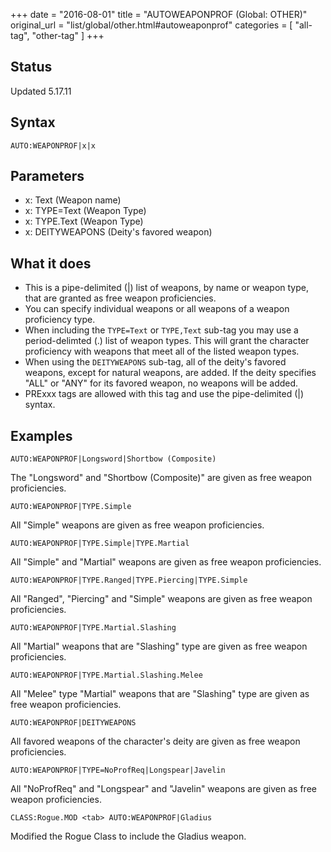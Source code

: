 +++
date = "2016-08-01"
title = "AUTOWEAPONPROF (Global: OTHER)"
original_url = "list/global/other.html#autoweaponprof"
categories = [ "all-tag", "other-tag" ]
+++

## Status

Updated 5.17.11

## Syntax

`AUTO:WEAPONPROF|x|x`

## Parameters

-   x: Text (Weapon name)
-   x: TYPE=Text (Weapon Type)
-   x: TYPE.Text (Weapon Type)
-   x: DEITYWEAPONS (Deity's favored weapon)



What it does
------------

-   This is a pipe-delimited (|) list of weapons, by name or weapon
    type, that are granted as free weapon proficiencies.
-   You can specify individual weapons or all weapons of a weapon
    proficiency type.
-   When including the `TYPE=Text` or `TYPE,Text` sub-tag you may use a
    period-delimted (.) list of weapon types. This will grant the
    character proficiency with weapons that meet all of the listed
    weapon types.
-   When using the `DEITYWEAPONS` sub-tag, all of the deity's favored
    weapons, except for natural weapons, are added. If the deity
    specifies "ALL" or "ANY" for its favored weapon, no weapons will
    be added.
-   PRExxx tags are allowed with this tag and use the pipe-delimited (|)
    syntax.

Examples
--------

`AUTO:WEAPONPROF|Longsword|Shortbow (Composite)`

The "Longsword" and "Shortbow (Composite)" are given as free weapon
proficiencies.

`AUTO:WEAPONPROF|TYPE.Simple`

All "Simple" weapons are given as free weapon proficiencies.

`AUTO:WEAPONPROF|TYPE.Simple|TYPE.Martial`

All "Simple" and "Martial" weapons are given as free weapon
proficiencies.

`AUTO:WEAPONPROF|TYPE.Ranged|TYPE.Piercing|TYPE.Simple`

All "Ranged", "Piercing" and "Simple" weapons are given as free weapon
proficiencies.

`AUTO:WEAPONPROF|TYPE.Martial.Slashing`

All "Martial" weapons that are "Slashing" type are given as free weapon
proficiencies.

`AUTO:WEAPONPROF|TYPE.Martial.Slashing.Melee`

All "Melee" type "Martial" weapons that are "Slashing" type are given as
free weapon proficiencies.

`AUTO:WEAPONPROF|DEITYWEAPONS`

All favored weapons of the character's deity are given as free weapon
proficiencies.

`AUTO:WEAPONPROF|TYPE=NoProfReq|Longspear|Javelin`

All "NoProfReq" and "Longspear" and "Javelin" weapons are given as free
weapon proficiencies.

`CLASS:Rogue.MOD <tab> AUTO:WEAPONPROF|Gladius`

Modified the Rogue Class to include the Gladius weapon.

